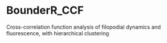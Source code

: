 # BounderR_CCF
Cross-correlation function analysis of filopodial dynamics and fluorescence, with hierarchical clustering
